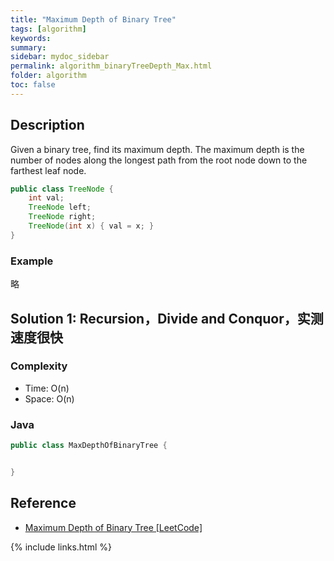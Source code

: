 ```yaml
---
title: "Maximum Depth of Binary Tree"
tags: [algorithm]
keywords:
summary:
sidebar: mydoc_sidebar
permalink: algorithm_binaryTreeDepth_Max.html
folder: algorithm
toc: false
---
```


## Description
Given a binary tree, find its maximum depth.
The maximum depth is the number of nodes along the longest path from the root node down to the farthest leaf node.
```java
public class TreeNode {
    int val;
    TreeNode left;
    TreeNode right;
    TreeNode(int x) { val = x; }
}
```

### Example
略

## Solution 1: Recursion，Divide and Conquor，实测速度很快

### Complexity
* Time: O(n)
* Space: O(n)

### Java
```java
public class MaxDepthOfBinaryTree {


}
```

## Reference
* [Maximum Depth of Binary Tree [LeetCode]]()

{% include links.html %}
